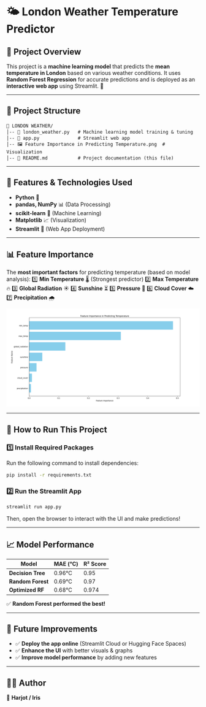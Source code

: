 # 🌤️ London Weather Temperature Predictor

## 📌 Project Overview
This project is a **machine learning model** that predicts the **mean temperature in London** based on various weather conditions. It uses **Random Forest Regression** for accurate predictions and is deployed as an **interactive web app** using Streamlit. 🚀

---

## 📂 Project Structure
```
📁 LONDON WEATHER/
│-- 📜 london_weather.py   # Machine learning model training & tuning
│-- 📜 app.py              # Streamlit web app
│-- 🖼️ Feature Importance in Predicting Temperature.png  # Visualization
│-- 📜 README.md           # Project documentation (this file)
```

---

## 🔧 Features & Technologies Used
- **Python** 🐍
- **pandas, NumPy** 📊 (Data Processing)
- **scikit-learn** 🤖 (Machine Learning)
- **Matplotlib** 📈 (Visualization)
- **Streamlit** 🎨 (Web App Deployment)

---

## 📊 Feature Importance
The **most important factors** for predicting temperature (based on model analysis):
1️⃣ **Min Temperature** 🌡️ (Strongest predictor)
2️⃣ **Max Temperature** 🔥
3️⃣ **Global Radiation** ☀️
4️⃣ **Sunshine** ⏳
5️⃣ **Pressure** 📏
6️⃣ **Cloud Cover** ☁️
7️⃣ **Precipitation** 🌧️

![Feature Importance](Feature%20Importance%20in%20Predicting%20Temperature.png)

---

## 🚀 How to Run This Project
### **1️⃣ Install Required Packages**
Run the following command to install dependencies:
```sh
pip install -r requirements.txt
```

### **2️⃣ Run the Streamlit App**
```sh
streamlit run app.py
```
Then, open the browser to interact with the UI and make predictions!

---

## 📈 Model Performance
| Model           | MAE (°C)  | R² Score |
|----------------|----------|---------|
| **Decision Tree**  | 0.96°C  | 0.95    |
| **Random Forest**  | 0.69°C  | 0.97    |
| **Optimized RF**  | 0.68°C  | 0.974   |

✅ **Random Forest performed the best!**

---

## 🎯 Future Improvements
- ✅ **Deploy the app online** (Streamlit Cloud or Hugging Face Spaces)
- ✅ **Enhance the UI** with better visuals & graphs
- ✅ **Improve model performance** by adding new features

---

## 👨‍💻 Author
🚀 **Harjot / Iris** 

